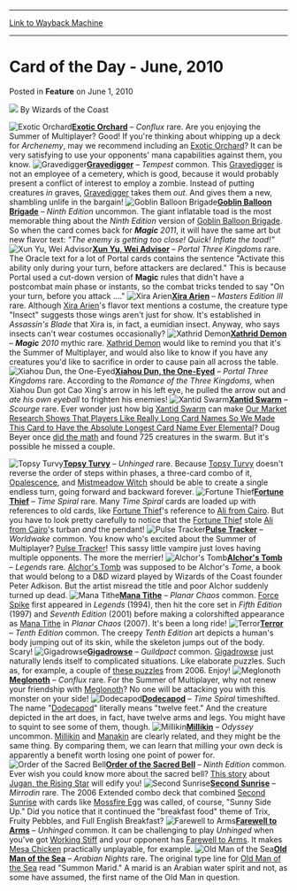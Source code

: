 
---
[Link to Wayback Machine](https://web.archive.org/web/20220701012804/https://magic.wizards.com/en/articles/archive/feature/card-day-june-2010-2010-06-01)

[_metadata_:wayback_url]:- "https://magic.wizards.com/en/articles/archive/feature/card-day-june-2010-2010-06-01"
[_metadata_:wayback_raw_url]:- "https://web.archive.org/web/20220701012804id_/https://magic.wizards.com/en/articles/archive/feature/card-day-june-2010-2010-06-01"
[_metadata_:wayback_capture_timestamp]:- "2022-07-01 01:28:04+00:00"
[_metadata_:description]:- "Exotic Orchard – Conflux rare. Are you enjoying the Summer of Multiplayer? Good! If you're thinking about whipping up a deck for Archenemy, may we recommend including an Exotic Orchard? It can be very satisfying to use your opponents' mana capabilities against them, you know. Gravedigger – Tempest common. This Gravedigger is not an employee of a cemetery, which is good,"
[_metadata_:generator]:- "Drupal 7 (http://drupal.org)"
[_metadata_:publish_date]:- "2010-06-01"
---


Card of the Day - June, 2010
============================



 Posted in **Feature**
 on June 1, 2010 






![](https://media.magic.wizards.com/styles/auth_small/public/images/person/wizards_author.jpg)
By Wizards of the Coast











![Exotic Orchard](http://gatherer.wizards.com/Handlers/Image.ashx?type=card&name=Exotic+Orchard)**[Exotic Orchard](https://gatherer.wizards.com/Pages/Card/Details.aspx?name=Exotic+Orchard)** – *Conflux* rare. Are you enjoying the Summer of Multiplayer? Good! If you're thinking about whipping up a deck for *Archenemy*, may we recommend including an [Exotic Orchard](https://gatherer.wizards.com/Pages/Card/Details.aspx?name=Exotic+Orchard)? It can be very satisfying to use your opponents' mana capabilities against them, you know.
 ![Gravedigger](http://gatherer.wizards.com/Handlers/Image.ashx?type=card&name=Gravedigger)**[Gravedigger](https://gatherer.wizards.com/Pages/Card/Details.aspx?name=Gravedigger)** – *Tempest* common. This [Gravedigger](https://gatherer.wizards.com/Pages/Card/Details.aspx?name=Gravedigger) is not an employee of a cemetery, which is good, because it would probably present a conflict of interest to employ a zombie. Instead of putting creatures *in* graves, [Gravedigger](https://gatherer.wizards.com/Pages/Card/Details.aspx?name=Gravedigger) takes them *out*. And gives them a new, shambling unlife in the bargain!
 ![Goblin Balloon Brigade](http://gatherer.wizards.com/Handlers/Image.ashx?type=card&name=Goblin+Balloon+Brigade)**[Goblin Balloon Brigade](https://gatherer.wizards.com/Pages/Card/Details.aspx?name=Goblin+Balloon+Brigade)** – *Ninth Edition* uncommon. The giant inflatable toad is the most memorable thing about the *Ninth Edition* version of [Goblin Balloon Brigade](https://gatherer.wizards.com/Pages/Card/Details.aspx?name=Goblin+Balloon+Brigade). So when the card comes back for ***Magic** 2011*, it will have the same art but new flavor text: *"The enemy is getting too close! Quick! Inflate the toad!"*
![Xun Yu, Wei Advisor](http://gatherer.wizards.com/Handlers/Image.ashx?type=card&name=Xun+Yu%2C+Wei+Advisor)**[Xun Yu, Wei Advisor](https://gatherer.wizards.com/Pages/Card/Details.aspx?name=Xun+Yu%2C+Wei+Advisor)** – *Portal Three Kingdoms* rare. The Oracle text for a lot of Portal cards contains the sentence "Activate this ability only during your turn, before attackers are declared." This is because Portal used a cut-down version of **Magic** rules that didn't have a postcombat main phase or instants, so the combat tricks tended to say "On your turn, before you attack ...."
 ![Xira Arien](http://gatherer.wizards.com/Handlers/Image.ashx?type=card&name=Xira+Arien)**[Xira Arien](https://gatherer.wizards.com/Pages/Card/Details.aspx?name=Xira+Arien)** – *Masters Edition III* rare. Although [Xira Arien](https://gatherer.wizards.com/Pages/Card/Details.aspx?name=Xira+Arien)'s flavor text mentions a costume, the creature type "Insect" suggests those wings aren't just for show. It's established in *Assassin's Blade* that Xira is, in fact, a eumidian insect. Anyway, who says insects can't wear costumes occasionally?
 ![Xathrid Demon](http://gatherer.wizards.com/Handlers/Image.ashx?type=card&name=Xathrid+Demon)**[Xathrid Demon](https://gatherer.wizards.com/Pages/Card/Details.aspx?name=Xathrid+Demon)** – ***Magic** 2010* mythic rare. [Xathrid Demon](https://gatherer.wizards.com/Pages/Card/Details.aspx?name=Xathrid+Demon) would like to remind you that it's the Summer of Multiplayer, and would also like to know if you have any creatures you'd like to sacrifice in order to cause pain all across the table.
 ![Xiahou Dun, the One-Eyed](http://gatherer.wizards.com/Handlers/Image.ashx?type=card&name=Xiahou+Dun%2C+the+One-Eyed)**[Xiahou Dun, the One-Eyed](https://gatherer.wizards.com/Pages/Card/Details.aspx?name=Xiahou+Dun%2C+the+One-Eyed)** – *Portal Three Kingdoms* rare. According to the *Romance of the Three Kingdoms,* when Xiahou Dun got Cao Xing's arrow in his left eye, he pulled the arrow out and *ate his own eyeball* to frighten his enemies!
 ![Xantid Swarm](http://gatherer.wizards.com/Handlers/Image.ashx?type=card&name=Xantid+Swarm)**[Xantid Swarm](https://gatherer.wizards.com/Pages/Card/Details.aspx?name=Xantid+Swarm)** – *Scourge* rare. Ever wonder just how big [Xantid Swarm](https://gatherer.wizards.com/Pages/Card/Details.aspx?name=Xantid+Swarm) can make [Our Market Research Shows That Players Like Really Long Card Names So We Made This Card to Have the Absolute Longest Card Name Ever Elemental](http://gatherer.wizards.com/Pages/Card/Details.aspx?&name=Our%2BMarket%2BResearch%2BShows%2BThat%2BPlayers%2BLike%2BReally%2BLong%2BCard%2BNames%2BSo%2BWe%2BMade%2BThis%2BCard%2Bto%2BHave%2Bthe%2BAbsolute%2BLongest%2BCard%2BName%2BEver%2BElemental)? Doug Beyer once [did the math](/en/articles/archive/ask-wizards-may-2007-2007-05-01) and found 725 creatures in the swarm. But it's possible he missed a couple.
 
![Topsy Turvy](http://gatherer.wizards.com/Handlers/Image.ashx?type=card&name=Topsy+Turvy)**[Topsy Turvy](https://gatherer.wizards.com/Pages/Card/Details.aspx?name=Topsy+Turvy)** – *Unhinged* rare. Because [Topsy Turvy](https://gatherer.wizards.com/Pages/Card/Details.aspx?name=Topsy+Turvy) doesn't reverse the order of steps within phases, a three-card combo of it, [Opalescence](https://gatherer.wizards.com/Pages/Card/Details.aspx?name=Opalescence), and [Mistmeadow Witch](https://gatherer.wizards.com/Pages/Card/Details.aspx?name=Mistmeadow+Witch) should be able to create a single endless turn, going forward and backward forever.
 ![Fortune Thief](http://gatherer.wizards.com/Handlers/Image.ashx?type=card&name=Fortune+Thief)**[Fortune Thief](https://gatherer.wizards.com/Pages/Card/Details.aspx?name=Fortune+Thief)** – *Time Spiral* rare. Many *Time Spiral* cards are loaded up with references to old cards, like [Fortune Thief](https://gatherer.wizards.com/Pages/Card/Details.aspx?name=Fortune+Thief)'s reference to [Ali from Cairo](https://gatherer.wizards.com/Pages/Card/Details.aspx?name=Ali+from+Cairo). But you have to look pretty carefully to notice that the [Fortune Thief](https://gatherer.wizards.com/Pages/Card/Details.aspx?name=Fortune+Thief) stole [Ali from Cairo](http://gatherer.wizards.com/Pages/Card/Details.aspx?&name=Ali%2Bfrom%2BCairo)'s turban *and* the pendant!
 ![Pulse Tracker](http://gatherer.wizards.com/Handlers/Image.ashx?type=card&name=Pulse+Tracker)**[Pulse Tracker](https://gatherer.wizards.com/Pages/Card/Details.aspx?name=Pulse+Tracker)** – *Worldwake* common. You know who's excited about the Summer of Multiplayer? [Pulse Tracker](https://gatherer.wizards.com/Pages/Card/Details.aspx?name=Pulse+Tracker)! This sassy little vampire just loves having multiple opponents. The more the merrier!
 ![Alchor's Tomb](http://gatherer.wizards.com/Handlers/Image.ashx?type=card&name=Alchor%27s+Tomb)**[Alchor's Tomb](https://gatherer.wizards.com/Pages/Card/Details.aspx?name=Alchor%27s+Tomb)** – *Legends* rare. [Alchor's Tomb](https://gatherer.wizards.com/Pages/Card/Details.aspx?name=Alchor%27s+Tomb) was supposed to be Alchor's *Tome*, a book that would belong to a D&D wizard played by Wizards of the Coast founder Peter Adkison. But the artist misread the title and poor Alchor suddenly turned up dead. 
 ![Mana Tithe](http://gatherer.wizards.com/Handlers/Image.ashx?type=card&name=Mana+Tithe)**[Mana Tithe](https://gatherer.wizards.com/Pages/Card/Details.aspx?name=Mana+Tithe)** – *Planar Chaos* common. [Force Spike](https://gatherer.wizards.com/Pages/Card/Details.aspx?name=Force+Spike) first appeared in *Legends* (1994), then hit the core set in *Fifth Edition* (1997) and *Seventh Edition* (2001) before making a colorshifted appearance as [Mana Tithe](https://gatherer.wizards.com/Pages/Card/Details.aspx?name=Mana+Tithe) in *Planar Chaos* (2007). It's been a long ride!
 ![Terror](http://gatherer.wizards.com/Handlers/Image.ashx?type=card&name=Terror)**[Terror](https://gatherer.wizards.com/Pages/Card/Details.aspx?name=Terror)** – *Tenth Edition* common. The creepy *Tenth Edition* art depicts a human's body jumping out of its skin, while the skeleton jumps out of the body. Scary!
 ![Gigadrowse](http://gatherer.wizards.com/Handlers/Image.ashx?type=card&name=Gigadrowse)**[Gigadrowse](https://gatherer.wizards.com/Pages/Card/Details.aspx?name=Gigadrowse)** – *Guildpact* common. [Gigadrowse](https://gatherer.wizards.com/Pages/Card/Details.aspx?name=Gigadrowse) just naturally lends itself to complicated situations. Like elaborate puzzles. Such as, for example, a couple of [these puzzles](/en/articles/archive/magic-puzzling%E2%80%94guildpact-2006-02-27) from 2006. Enjoy!
 ![Meglonoth](http://gatherer.wizards.com/Handlers/Image.ashx?type=card&name=Meglonoth)**[Meglonoth](https://gatherer.wizards.com/Pages/Card/Details.aspx?name=Meglonoth)** – *Conflux* rare. For the Summer of Multiplayer, why not renew your friendship with [Meglonoth](https://gatherer.wizards.com/Pages/Card/Details.aspx?name=Meglonoth)? No one will be attacking you with this monster on your side!
 ![Dodecapod](http://gatherer.wizards.com/Handlers/Image.ashx?type=card&name=Dodecapod)**[Dodecapod](https://gatherer.wizards.com/Pages/Card/Details.aspx?name=Dodecapod)** – *Time Spiral* timeshifted. The name "[Dodecapod](https://gatherer.wizards.com/Pages/Card/Details.aspx?name=Dodecapod)" literally means "twelve feet." And the creature depicted in the art does, in fact, have twelve arms and legs. You might have to squint to see some of them, though.
 ![Millikin](http://gatherer.wizards.com/Handlers/Image.ashx?type=card&name=Millikin)**[Millikin](https://gatherer.wizards.com/Pages/Card/Details.aspx?name=Millikin)** – *Odyssey* uncommon. [Millikin](https://gatherer.wizards.com/Pages/Card/Details.aspx?name=Millikin) and [Manakin](https://gatherer.wizards.com/Pages/Card/Details.aspx?name=Manakin) are clearly related, and they might be the same thing. By comparing them, we can learn that milling your own deck is apparently a benefit worth losing one point of power for.
 ![Order of the Sacred Bell](http://gatherer.wizards.com/Handlers/Image.ashx?type=card&name=Order+of+the+Sacred+Bell)**[Order of the Sacred Bell](https://gatherer.wizards.com/Pages/Card/Details.aspx?name=Order+of+the+Sacred+Bell)** – *Ninth Edition* common. Ever wish you could know more about the sacred bell? [This story](http://archive.wizards.com/Magic/TCG/Article.aspx?x=magic/chk/jugan) about [Jugan, the Rising Star](https://gatherer.wizards.com/Pages/Card/Details.aspx?name=Jugan%2C+the+Rising+Star) will edify you! 
 ![Second Sunrise](http://gatherer.wizards.com/Handlers/Image.ashx?type=card&name=Second+Sunrise)**[Second Sunrise](https://gatherer.wizards.com/Pages/Card/Details.aspx?name=Second+Sunrise)** – *Mirrodin* rare. The 2006 Extended combo deck that combined [Second Sunrise](https://gatherer.wizards.com/Pages/Card/Details.aspx?name=Second+Sunrise) with cards like [Mossfire Egg](https://gatherer.wizards.com/Pages/Card/Details.aspx?name=Mossfire+Egg) was called, of course, "Sunny Side Up." Did you notice that it continued the "breakfast food" theme of Trix, Fruity Pebbles, and Full English Breakfast?
 ![Farewell to Arms](http://gatherer.wizards.com/Handlers/Image.ashx?type=card&name=Farewell+to+Arms)**[Farewell to Arms](https://gatherer.wizards.com/Pages/Card/Details.aspx?name=Farewell+to+Arms)** – *Unhinged* common. It can be challenging to play *Unhinged* when you've got [Working Stiff](https://gatherer.wizards.com/Pages/Card/Details.aspx?name=Working+Stiff) and your opponent has [Farewell to Arms](https://gatherer.wizards.com/Pages/Card/Details.aspx?name=Farewell+to+Arms). It makes [Mesa Chicken](https://gatherer.wizards.com/Pages/Card/Details.aspx?name=Mesa+Chicken) practically unplayable, for example.
 ![Old Man of the Sea](http://gatherer.wizards.com/Handlers/Image.ashx?type=card&name=Old+Man+of+the+Sea)**[Old Man of the Sea](https://gatherer.wizards.com/Pages/Card/Details.aspx?name=Old+Man+of+the+Sea)** – *Arabian Nights* rare. The original type line for [Old Man of the Sea](https://gatherer.wizards.com/Pages/Card/Details.aspx?name=Old+Man+of+the+Sea) read "Summon Marid." A marid is an Arabian water spirit and not, as some have assumed, the first name of the Old Man in question.
 





